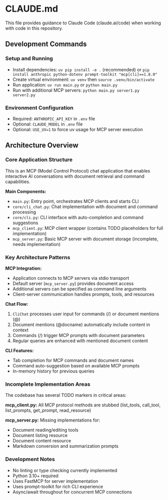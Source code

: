 # CLAUDE.md

This file provides guidance to Claude Code (claude.ai/code) when working with code in this repository.

## Development Commands

### Setup and Running
- Install dependencies: `uv pip install -e .` (recommended) or `pip install anthropic python-dotenv prompt-toolkit "mcp[cli]==1.8.0"`
- Create virtual environment: `uv venv` then `source .venv/bin/activate`
- Run application: `uv run main.py` or `python main.py`
- Run with additional MCP servers: `python main.py server1.py server2.py`

### Environment Configuration
- Required: `ANTHROPIC_API_KEY` in `.env` file
- Optional: `CLAUDE_MODEL` in `.env` file
- Optional: `USE_UV=1` to force uv usage for MCP server execution

## Architecture Overview

### Core Application Structure
This is an MCP (Model Control Protocol) chat application that enables interactive AI conversations with document retrieval and command capabilities.

**Main Components:**
- `main.py`: Entry point, orchestrates MCP clients and starts CLI
- `core/cli_chat.py`: Chat implementation with document and command processing
- `core/cli.py`: CLI interface with auto-completion and command suggestions
- `mcp_client.py`: MCP client wrapper (contains TODO placeholders for full implementation)
- `mcp_server.py`: Basic MCP server with document storage (incomplete, needs implementation)

### Key Architecture Patterns

**MCP Integration:**
- Application connects to MCP servers via stdio transport
- Default server (`mcp_server.py`) provides document access
- Additional servers can be specified as command line arguments
- Client-server communication handles prompts, tools, and resources

**Chat Flow:**
1. `CliChat` processes user input for commands (/) or document mentions (@)
2. Document mentions (@docname) automatically include content in context
3. Commands (/) trigger MCP prompts with document parameters
4. Regular queries are enhanced with mentioned document content

**CLI Features:**
- Tab completion for MCP commands and document names
- Command auto-suggestion based on available MCP prompts
- In-memory history for previous queries

### Incomplete Implementation Areas

The codebase has several TODO markers in critical areas:

**mcp_client.py:** All MCP protocol methods are stubbed (list_tools, call_tool, list_prompts, get_prompt, read_resource)

**mcp_server.py:** Missing implementations for:
- Document reading/editing tools
- Document listing resource
- Document content resource
- Markdown conversion and summarization prompts

### Development Notes

- No linting or type checking currently implemented
- Python 3.10+ required
- Uses FastMCP for server implementation
- Uses prompt-toolkit for rich CLI experience
- Async/await throughout for concurrent MCP connections